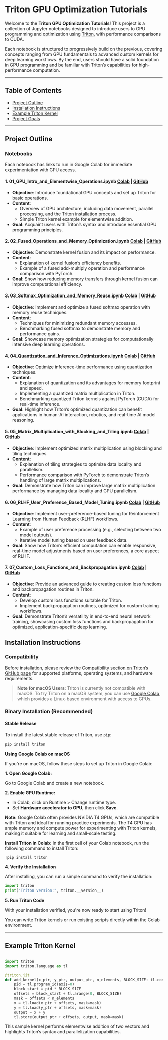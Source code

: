 # Triton GPU Optimization Tutorials

Welcome to the **Triton GPU Optimization Tutorials**! This project is a collection of Jupyter notebooks designed to introduce users to GPU programming and optimization using [Triton](https://github.com/openai/triton), with performance comparisons to CUDA. 

Each notebook is structured to progressively build on the previous, covering concepts ranging from GPU fundamentals to advanced custom kernels for deep learning workflows. By the end, users should have a solid foundation in GPU programming and be familiar with Triton’s capabilities for high-performance computation.

---

## Table of Contents
- [Project Outline](#project-outline)
- [Installation Instructions](#installation-instructions)
- [Example Triton Kernel](#example-triton-kernel)
- [Project Goals](#project-goals)

---

## Project Outline

### Notebooks
Each notebook has links to run in Google Colab for immediate experimentation with GPU access.


#### 1. **01_GPU_Intro_and_Elementwise_Operations.ipynb** [Colab](https://colab.research.google.com/drive/1-B-j2b6yoNGwHLCKD_b_lwOvz2vzal9t) | [GitHub](notebooks/01_GPU_Intro_and_Elementwise_Operations.ipynb)
   - **Objective**: Introduce foundational GPU concepts and set up Triton for basic operations.
   - **Content**:
      - Overview of GPU architecture, including data movement, parallel processing, and the Triton installation process.
      - Simple Triton kernel example for elementwise addition.
   - **Goal**: Acquaint users with Triton’s syntax and introduce essential GPU programming principles.

#### 2. **02_Fused_Operations_and_Memory_Optimization.ipynb** [Colab](https://colab.research.google.com/drive/1rkWMP0dG4ZYeCumA48hg_3vbBbaeSBQN) | [GitHub](notebooks/02_Fused_Operations_and_Memory_Optimization.ipynb)
   - **Objective**: Demonstrate kernel fusion and its impact on performance.
   - **Content**:
      - Explanation of kernel fusion’s efficiency benefits.
      - Example of a fused add-multiply operation and performance comparison with PyTorch.
   - **Goal**: Show how reducing memory transfers through kernel fusion can improve computational efficiency.

#### 3. **03_Softmax_Optimization_and_Memory_Reuse.ipynb**  [Colab](https://colab.research.google.com/drive/1ZSDma4wqbP5AgpC_sLEgZW-8aRwkZj1j) | [GitHub](notebooks/03_Softmax_Optimization_and_Memory_Reuse.ipynb)
   - **Objective**: Implement and optimize a fused softmax operation with memory reuse techniques.
   - **Content**:
      - Techniques for minimizing redundant memory accesses.
      - Benchmarking fused softmax to demonstrate memory and performance gains.
   - **Goal**: Showcase memory optimization strategies for computationally intensive deep learning operations.

#### 4. **04_Quantization_and_Inference_Optimizations.ipynb** [Colab](https://colab.research.google.com/drive/1-0KLPVN6Xpi5CGgr5wPG8avGzvNoDm-E) | [GitHub](notebooks/04_Quantization_and_Inference_Optimizations.ipynb)
   - **Objective**: Optimize inference-time performance using quantization techniques.
   - **Content**:
      - Explanation of quantization and its advantages for memory footprint and speed.
      - Implementing a quantized matrix multiplication in Triton.
      - Benchmarking quantized Triton kernels against PyTorch (CUDA) for real-time inference.
   - **Goal**: Highlight how Triton’s optimized quantization can benefit applications in human-AI interaction, robotics, and real-time AI model reasoning.

#### 5. **05_Matrix_Multiplication_with_Blocking_and_Tiling.ipynb** [Colab](https://colab.research.google.com/drive/17JF6xo9zGBrbpQCdGK0o7fB6BqzIKfux) | [GitHub](notebooks/05_Matrix_Multiplication_with_Blocking_and_Tiling.ipynb)
   - **Objective**: Implement optimized matrix multiplication using blocking and tiling techniques.
   - **Content**:
      - Explanation of tiling strategies to optimize data locality and parallelism.
      - Performance comparison with PyTorch to demonstrate Triton’s handling of large matrix multiplications.
   - **Goal**: Demonstrate how Triton can improve large matrix multiplication performance by managing data locality and GPU parallelism.

#### 6. **06_RLHF_User_Preference_Based_Model_Tuning.ipynb** [Colab](https://colab.research.google.com/drive/167hXnLUXYdlEIAVGnuIjywc-KUlYe2Hq) | [GitHub](notebooks/06_RLHF_User_Preference_Based_Model_Tuning.ipynb)
   - **Objective**: Implement user-preference-based tuning for Reinforcement Learning from Human Feedback (RLHF) workflows.
   - **Content**:
      - Example of user preference processing (e.g., selecting between two model outputs).
      - Iterative model tuning based on user feedback data.
   - **Goal**: Show how Triton’s efficient computation can enable responsive, real-time model adjustments based on user preferences, a core aspect of RLHF.

#### 7. **07_Custom_Loss_Functions_and_Backpropagation.ipynb** [Colab](https://colab.research.google.com/drive/159HtjB0cCCgBOvSqZ8fsaOw8chJopf-8) | [GitHub](notebooks/07_Custom_Loss_Functions_and_Backpropagation.ipynb)
   - **Objective**: Provide an advanced guide to creating custom loss functions and backpropagation routines in Triton.
   - **Content**:
      - Develop custom loss functions suitable for Triton.
      - Implement backpropagation routines, optimized for custom training workflows.
   - **Goal**: Demonstrate Triton’s versatility in end-to-end neural network training, showcasing custom loss functions and backpropagation for optimized, application-specific deep learning.








## Installation Instructions

### Compatibility
Before installation, please review the [Compatibility section on Triton’s GitHub page](https://github.com/triton-lang/triton) for supported platforms, operating systems, and hardware requirements.

> **Note for macOS Users**: Triton is currently not compatible with macOS. To try Triton on a macOS system, you can use [Google Colab](https://colab.research.google.com/), which provides a Linux-based environment with access to GPUs.

### Binary Installation (Recommended)

#### Stable Release

To install the latest stable release of Triton, use `pip`:


```bash
pip install triton
```
**Using Google Colab on macOS**

If you're on macOS, follow these steps to set up Triton in Google Colab:

**1. Open Google Colab:**

Go to Google Colab and create a new notebook.

**2. Enable GPU Runtime:**

- In Colab, click on Runtime > Change runtime type.
- Set **Hardware accelerator to GPU**, then click **Save**.


**Note:** Google Colab often provides NVIDIA T4 GPUs, which are compatible with Triton and ideal for running practice experiments. The T4 GPU has ample memory and compute power for experimenting with Triton kernels, making it suitable for learning and small-scale testing.

**Install Triton in Colab:**
In the first cell of your Colab notebook, run the following command to install Triton:

```python
!pip install triton
```

**4. Verify the Installation**

After installing, you can run a simple command to verify the installation: 

```python
import triton 
print("Triton version:", triton.__version__)
```

**5. Run Triton Code**

With your installation verified, you're now ready to start using Triton! 

You can write Triton kernels or run existing scripts directly within the Colab environment. 

---
## Example Triton Kernel 

```python

import triton
import triton.language as tl

@triton.jit
def add_kernel(x_ptr, y_ptr, output_ptr, n_elements, BLOCK_SIZE: tl.constexpr):
    pid = tl.program_id(axis=0)
    block_start = pid * BLOCK_SIZE
    offsets = block_start + tl.arange(0, BLOCK_SIZE)
    mask = offsets < n_elements
    x = tl.load(x_ptr + offsets, mask=mask)
    y = tl.load(y_ptr + offsets, mask=mask)
    output = x + y
    tl.store(output_ptr + offsets, output, mask=mask)
```
This sample kernel performs elementwise addition of two vectors and highlights Triton’s syntax and parallelization capabilities.
